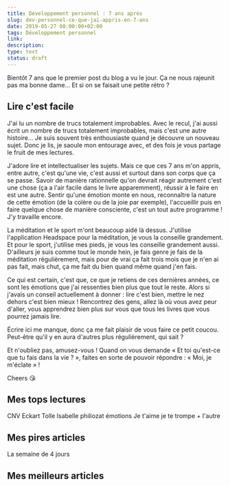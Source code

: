 ```yaml
---
title: Développement personnel : 7 ans après
slug: dev-personnel-ce-que-jai-appris-en-7-ans
date: 2019-05-27 08:00:00+02:00
tags: Développement personnel
link:
description:
type: text
status: draft
---
```



Bientôt 7 ans que le premier post du blog a vu le jour. Ça ne nous rajeunit pas ma bonne dame… Et si on se faisait une petite rétro ?

<!-- TEASER_END -->

## Lire c'est facile

J'ai lu un nombre de trucs totalement improbables. Avec le recul, j'ai aussi écrit un nombre de trucs totalement improbables, mais c'est une autre histoire… Je suis souvent très enthousiaste quand je découvre un nouveau sujet. Donc je lis, je saoule mon entourage avec, et des fois je vous partage le fruit de mes lectures.

J'adore lire et intellectualiser les sujets. Mais ce que ces 7 ans m'on appris, entre autre, c'est qu'une vie, c'est aussi et surtout dans son corps que ça se passe. Savoir de manière rationnelle qu'on devrait réagir autrement c'est une chose (ça a l'air facile dans le livre apparemment), réussir à le faire en est une autre. Sentir qu'une émotion monte en nous, reconnaître la nature de cette émotion (de la colère ou de la joie par exemple), l'accueillir puis en faire quelque chose de manière consciente, c'est un tout autre programme ! J'y travaille encore.

La méditation et le sport m'ont beaucoup aidé là dessus. J'utilise l'application Headspace pour la méditation, je vous la conseille grandement. Et pour le sport, j'utilise mes pieds, je vous les conseille grandement aussi. D'ailleurs je suis comme tout le monde hein, je fais genre je fais de la méditation régulièrement, mais pour de vrai ça fait trois mois que je n'en ai pas fait, mais chut, ça me fait du bien quand même quand j'en fais.

Ce qui est certain, c'est que, ce que je retiens de ces dernières années, ce sont les émotions que j'ai ressenties bien plus que tout le reste. Alors si j'avais un conseil actuellement à donner : lire c'est bien, mettre le nez dehors c'est bien mieux ! Rencontrez des gens, allez là où vous avez peur d'aller, vous apprendrez bien plus sur vous que tous les livres que vous pourrez jamais lire.

Écrire ici me manque, donc ça me fait plaisir de vous faire ce petit coucou. Peut-être qu'il y en aura d'autres plus régulièrement, qui sait ?

Et n'oubliez pas, amusez-vous ! Quand on vous demande « Et toi qu'est-ce que tu fais dans la vie ? », faites en sorte de pouvoir répondre : « Moi, je m'éclate » !

Cheers 😘

## Mes tops lectures

CNV
Eckart Tolle
Isabelle philiozat émotions
Je t'aime je te trompe + l'autre

## Mes pires articles

La semaine de 4 jours

## Mes meilleurs articles
